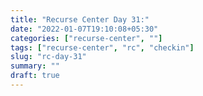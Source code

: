 ```yaml
---
title: "Recurse Center Day 31:"
date: "2022-01-07T19:10:08+05:30"
categories: ["recurse-center", ""]
tags: ["recurse-center", "rc", "checkin"]
slug: "rc-day-31"
summary: ""
draft: true
---
```


